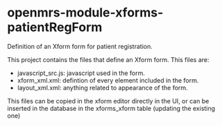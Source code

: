 openmrs-module-xforms-patientRegForm
====================================

Definition of an Xform form for patient registration.

This project contains the files that define an Xform form. This files are:

- javascript_src.js: javascript used in the form.
- xform_xml.xml: defintion of every element included in the form.
- layout_xml.xml: anything related to appearance of the form.

This files can be copied in the xform editor directly in the UI, or can be inserted in the database in the xforms_xform table (updating the existing one)
